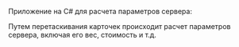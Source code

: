 Приложение на C# для расчета параметров сервера:

Путем перетаскивания карточек происходит расчет параметров сервера, включая его вес, стоимость и т.д.
